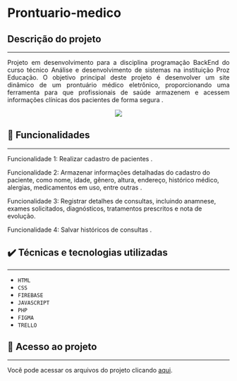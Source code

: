 # Prontuario-medico
 ## Descrição do projeto 
---
<p align="justify">
 Projeto em desenvolvimento para a disciplina programação BackEnd do curso técnico Análise e desenvolvimento de sistemas na instituição Proz Educação. O objetivo principal deste projeto é desenvolver um site dinâmico de um prontuário médico eletrônico, proporcionando uma ferramenta para que profissionais de saúde armazenem e acessem informações clínicas dos pacientes de forma segura .


</p> 
<p align="center">

 <img src="https://github.com/Thaina21/prontuario-medico/assets/127336697/9ca71e6e-290c-45bc-aab1-8344ac968c1f "/>
 </p>

 ## 🔨 Funcionalidades
 ---
  Funcionalidade 1: Realizar cadastro de pacientes .

  Funcionalidade 2: Armazenar informações detalhadas do cadastro do paciente, como nome, idade, gênero, altura, endereço, histórico médico, alergias, medicamentos em uso, entre outras .

  Funcionalidade 3: Registrar detalhes de consultas, incluindo anamnese, exames solicitados, diagnósticos, tratamentos prescritos e nota de evolução.

  Funcionalidade 4: Salvar históricos de consultas .

 ## ✔️ Técnicas e tecnologias utilizadas
---
- `HTML`
- `CSS`
- `FIREBASE`
- `JAVASCRIPT`
- `PHP`
- `FIGMA`
- `TRELLO`


## 📁 Acesso ao projeto
---
 Você pode acessar os arquivos do projeto clicando [aqui](https://github.com/mariadxavier/prontuario-medico).